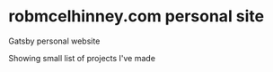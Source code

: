 # robmcelhinney.com personal site
Gatsby personal website

Showing small list of projects I've made
